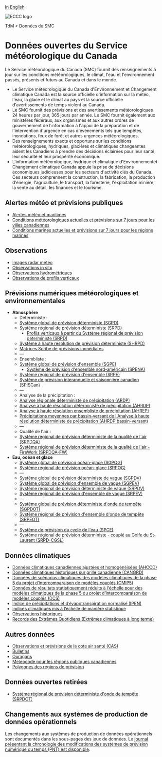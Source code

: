 [In English](readme_en.md)

![ECCC logo](../img_eccc-logo.png)

[TdM](../readme_fr.md) > Données du SMC


# Données ouvertes du Service météorologique du Canada 

Le Service météorologique du Canada (SMC) fournit des renseignements à jour sur les conditions météorologiques, le climat, l'eau et l'environnement passés, présents et futurs au Canada et dans le monde.

* Le Service météorologique du Canada d'Environnement et Changement climatique  Canada est la source officielle d'information sur la météo, l'eau, la glace et le climat au pays et la source officielle d'avertissements de temps violent au Canada.
* Le SMC fournit des prévisions et des avertissements météorologiques 24 heures par jour, 365 jours par année. Le SMC fournit également aux ministères fédéraux, aux organismes et aux autres ordres de gouvernement de l'information à l'appui de la préparation et de l'intervention d'urgence en cas d'événements tels que tempêtes, inondations, feux de forêt et autres urgences météorologiques.
* Des renseignements exacts et opportuns sur les conditions météorologiques, hydriques, glacières et climatiques changeantes aident les Canadiens à prendre des décisions éclairées pour leur santé, leur sécurité et leur prospérité économique.
* L'information météorologique, hydrique et climatique d'Environnementet Changement climatique Canada appuie la prise de décisions économiques judicieuses pour les secteurs d'activité clés du Canada. Ces secteurs comprennent la construction, la fabrication, la production d'énergie, l'agriculture, le transport, la foresterie, l'exploitation minière, la vente au détail, les finances et le tourisme.

## Alertes météo et prévisions publiques

* [Alertes météo et maritimes](alerts/readme_alerts_fr.md)
* [Conditions météorologiques actuelles et prévisions sur 7 jours pour les villes canadiennes](citypage-weather/readme_citypageweather_fr.md)
* [Conditions marines actuelles et prévisions sur 7 jours pour les régions marines](marine-weather/readme_marine-weather_fr.md)

## Observations 

* [Images radar météo](obs_radar/readme_radar_fr.md)
* [Observations in situ](obs_station/readme_obs_insitu_fr.md)
* [Observations hydrométriques](obs_hydrometric/readme_hydrometric_fr.md)
* [Observations de profils verticaux](vertical-profiles/readme_vertical-profiles-obs_fr.md)

## Prévisions numériques météorologiques et environnementales

* **Atmosphère**
    * Déterministe :
    * [Système global de prévision déterministe (SGPD)](nwp_gdps/readme_gdps_fr.md)
    * [Système régional de prévision déterministe (SRPD)](nwp_rdps/readme_rdps_fr.md)
        * [Profils verticaux à partir du Système régional de prévision déterministe (SRPD)](vertical-profiles/readme_vertical-profiles-nwp_fr.md)
    * [Système à haute résolution de prévision déterministe (SHRPD)](nwp_hrdps/readme_hrdps_fr.md)
    * [Matrices Scribe de prévisions immédiates](nwp_nowcasting/readme_nowcasting_fr.md)
    * —
    * Ensembliste :
    * [Système global de prévision d'ensemble (SGPE)](nwp_geps/readme_geps_fr.md)
        * [Système de prévision d'ensemble nord-américain (SPENA)](nwp_naefs/readme_naefs_fr.md)
    * [Système régional de prévision d'ensemble (SRPE)](nwp_reps/readme_reps_fr.md)
    * [Système de prévision interannuelle et saisonnière canadien (SPISCan)](nwp_cansips/readme_cansips_fr.md)
    * —
    * Analyse de la précipitation :
    * [Analyse régionale déterministe de précipitation (ARDP)](nwp_rdpa/readme_rdpa_fr.md)
    * [Analyse à haute résolution déterministe de précipitation (AHRDP)](nwp_hrdpa/readme_hrdpa_fr.md)
    * [Analyse à haute résolution ensembliste de précipitation (AHREP)](nwp_hrepa/readme_hrepa_fr.md)
    * [Précipitations moyennes par bassin-versant de l'Analyse à haute résolution déterministe de précipitation (AHRDP bassin-versant)](nwp_hrdpa-watershed/readme_hrdpa-watershed_fr.md)
    * —
    * Qualité de l'air :
    * [Système régional de prévision déterministe de la qualité de l'air (SRPDQA)](nwp_raqdps/readme_raqdps_fr.md)
    * [Système régional de prévision déterministe de la qualité de l'air - FireWork (SRPDQA-FW)](nwp_raqdps-fw/readme_raqdps-fw_fr.md)
* **Eau, océan et glace**
    * [Système global de prévision océan-glace (SGPOG)](nwp_giops/readme_giops_fr.md)
    * [Système régional de prévision océan-glace (SRPOG)](nwp_riops/readme_riops_fr.md)
    * —
    * [Système global de prévision déterministe de vague (SGPDV)](nwp_gdwps/readme_gdwps_fr.md)
    * [Système global de prévision d'ensemble de vague (SGPEV)](nwp_gewps/readme_gewps_fr.md)
    * [Système régional de prévision déterministe de vague (SRPDV)](nwp_rdwps/readme_rdwps_fr.md)
    * [Système régional de prévision d'ensemble de vague (SRPEV)](nwp_rewps/readme_rewps_fr.md)
    * —
    * [Système global de prévision déterministe d'onde de tempête (SGPDOT)](nwp_gdsps/readme_gdsps_fr.md)
    * [Système régional de prévision d'ensemble d'onde de tempête (SRPEOT)](nwp_resps/readme_resps_fr.md)
    * —
    * [Système de prévision du cycle de l'eau (SPCE)](nwp_wcps/readme_wcps_fr.md)
    * [Système régional de prévision déterministe - couplé au Golfe du St-Laurent (SRPD-CGSL)](nwp_rdps-cgsl/readme_rdps-cgsl_fr.md)

## Données climatiques

* [Données climatiques canadiennes ajustées et homogénéisées (AHCCD)](climate_ahccd/readme_ahccd_fr.md)
* [Données climatiques historiques sur grille canadienne (CANGRD)](climate_cangrd/readme_cangrd_fr.md)
* [Données de scénarios climatiques des modèles climatiques de la phase 5 du projet d’intercomparaison de modèles couplés (CMIP5)](climate_cmip5/readme_cmip5_fr.md)
* [Données de résultats statistiquement réduits à l'échelle pour des modèles climatiques de la phase 5 du projet d’intercomparaison de modèles couplés (DCS)](climate_dcs/readme_dcs_fr.md)
* [Indice de précipitations et d’évapotranspiration normalisé (IPEN)](climate_spei/readme_spei_fr.md)
* [Indices climatiques mis à l’échelle de manière statistique](climate_indices/readme_climateindices_fr.md)
* [Observations historiques](climate_obs/readme_climateobs_fr.md)
* [Records des Extrêmes Quotidiens (Extrêmes climatiques à long terme)](climate_ltce/readme_climateltce_fr.md)


## Autres données

* [Observations et prévisions de la cote air santé (CAS)](aqhi/readme_aqhi_fr.md)
* [Bulletins](bulletins/readme_bulletins_fr.md)
* [Ouragans](hurricanes/readme_hurricanes_fr.md)
* [Meteocode pour les régions publiques canadiennes](meteocode/readme_meteocode_fr.md)
* [Polygones des régions de prévision](forecast-regions/readme_forecast-regions_fr.md)

## Données ouvertes retirées

* [Système régional de prévision déterministe d'onde de tempête (SRPDOT)](nwp_rdsps/readme_rdsps_fr.md)

## Changements aux systèmes de production de données opérationnels

Les changements aux systèmes de production de données opérationnels sont documentés dans les sous-pages des jeux de données. Le [journal présentant la chronologie des modifications des systèmes de prévision numérique du temps (PNT) est disponible](changelog_nwp_fr.md).
